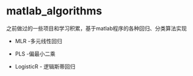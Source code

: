 # matlab_algorithms
之前做过的一些项目和学习积累，基于matlab程序的各种回归、分类算法实现

- MLR  -多元线性回归

- PLS -偏最小二乘

- LogisticR - 逻辑斯蒂回归
